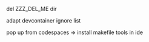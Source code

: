 del ZZZ_DEL_ME dir

adapt devcontainer ignore list

pop up from codespaces => install makefile tools in ide
